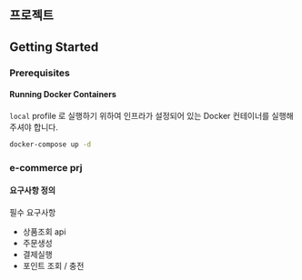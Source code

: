 ## 프로젝트

## Getting Started

### Prerequisites

#### Running Docker Containers

`local` profile 로 실행하기 위하여 인프라가 설정되어 있는 Docker 컨테이너를 실행해주셔야 합니다.

```bash
docker-compose up -d
```

### e-commerce prj

#### 요구사항 정의

필수 요구사항

- 상품조회 api
- 주문생성
- 결제실행
- 포인트 조회 / 충전 